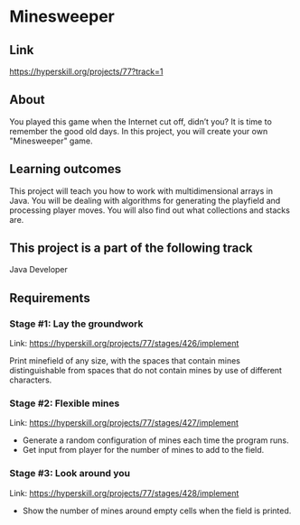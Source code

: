 # Minesweeper

## Link
https://hyperskill.org/projects/77?track=1

## About
You played this game when the Internet cut off, didn’t you? It is time to remember the good old days. In this project, you will create your own "Minesweeper" game.

## Learning outcomes
This project will teach you how to work with multidimensional arrays in Java. You will be dealing with algorithms for generating the playfield and processing player moves. You will also find out what collections and stacks are.

## This project is a part of the following track
Java Developer

## Requirements

### Stage #1: Lay the groundwork
Link: https://hyperskill.org/projects/77/stages/426/implement

Print minefield of any size, with the spaces that contain mines distinguishable from spaces that do not contain mines by use of different characters.

### Stage #2: Flexible mines
Link: https://hyperskill.org/projects/77/stages/427/implement

- Generate a random configuration of mines each time the program runs.
- Get input from player for the number of mines to add to the field.

### Stage #3: Look around you
Link: https://hyperskill.org/projects/77/stages/428/implement

- Show the number of mines around empty cells when the field is printed.
